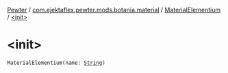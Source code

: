 [Pewter](../../index.md) / [com.ejektaflex.pewter.mods.botania.material](../index.md) / [MaterialElementium](index.md) / [&lt;init&gt;](./-init-.md)

# &lt;init&gt;

`MaterialElementium(name: `[`String`](https://kotlinlang.org/api/latest/jvm/stdlib/kotlin/-string/index.html)`)`